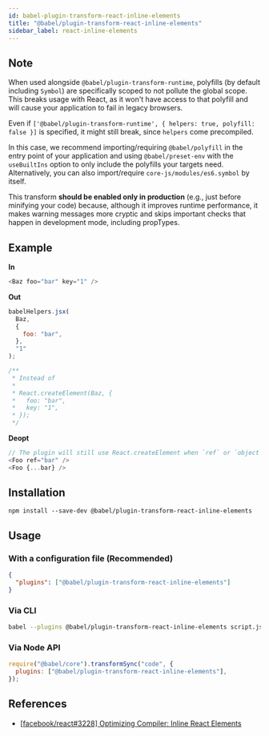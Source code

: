 ```yaml
---
id: babel-plugin-transform-react-inline-elements
title: "@babel/plugin-transform-react-inline-elements"
sidebar_label: react-inline-elements
---
```


## Note

When used alongside `@babel/plugin-transform-runtime`, polyfills (by default including `Symbol`) are specifically scoped to not pollute the global scope. This breaks usage with React, as it won't have access to that polyfill and will cause your application to fail in legacy browsers.

Even if `['@babel/plugin-transform-runtime', { helpers: true, polyfill: false }]` is specified, it might still break, since `helpers` come precompiled.

In this case, we recommend importing/requiring `@babel/polyfill` in the entry point of your application and using `@babel/preset-env` with the `useBuiltIns` option to only include the polyfills your targets need. Alternatively, you can also import/require `core-js/modules/es6.symbol` by itself.

This transform **should be enabled only in production** (e.g., just before minifying your code) because, although it improves runtime performance, it makes warning messages more cryptic and skips important checks that happen in development mode, including propTypes.

## Example

**In**

```js title="JavaScript"
<Baz foo="bar" key="1" />
```

**Out**

```js title="JavaScript"
babelHelpers.jsx(
  Baz,
  {
    foo: "bar",
  },
  "1"
);

/**
 * Instead of
 *
 * React.createElement(Baz, {
 *   foo: "bar",
 *   key: "1",
 * });
 */
```

**Deopt**

```js title="JavaScript"
// The plugin will still use React.createElement when `ref` or `object rest spread` is used
<Foo ref="bar" />
<Foo {...bar} />
```

## Installation

```shell npm2yarn
npm install --save-dev @babel/plugin-transform-react-inline-elements
```

## Usage

### With a configuration file (Recommended)

```json title="babel.config.json"
{
  "plugins": ["@babel/plugin-transform-react-inline-elements"]
}
```

### Via CLI

```sh title="Shell"
babel --plugins @babel/plugin-transform-react-inline-elements script.js
```

### Via Node API

```js title="JavaScript"
require("@babel/core").transformSync("code", {
  plugins: ["@babel/plugin-transform-react-inline-elements"],
});
```

## References

- [[facebook/react#3228] Optimizing Compiler: Inline React Elements](https://github.com/facebook/react/issues/3228)
